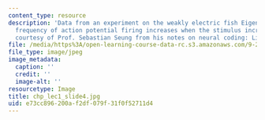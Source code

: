 ```yaml
---
content_type: resource
description: 'Data from an experiment on the weakly electric fish Eigenmannia. The
  frequency of action potential firing increases when the stimulus increases. (Image
  courtesy of Prof. Sebastian Seung from his notes on neural coding: Linear models.)'
file: /media/https%3A/open-learning-course-data-rc.s3.amazonaws.com/9-29j-introduction-to-computational-neuroscience-spring-2004/e73cc896200af2df079f31f0f52711d4_chp_lec1_slide4.jpg
file_type: image/jpeg
image_metadata:
  caption: ''
  credit: ''
  image-alt: ''
resourcetype: Image
title: chp_lec1_slide4.jpg
uid: e73cc896-200a-f2df-079f-31f0f52711d4
---
```

